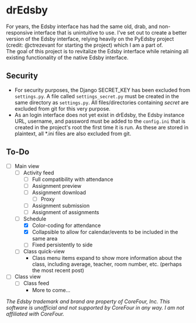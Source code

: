 # drEdsby
For years, the Edsby interface has had the same old, drab, and non-responsive interface that is unintuitive to use. I've set out to create a better version of the Edsby interface, relying heavily on the PyEdsby project (credit: @ctrezevant for starting the project) which I am a part of.  
The goal of this project is to revitalize the Edsby interface while retaining all existing functionality of the native Edsby interface.  
## Security
- For security purposes, the Django SECRET\_KEY has been excluded from `settings.py`. A file called `settings_secret.py` must be created in the same directory as `settings.py`. All files/directories containing _secret_ are excluded from git for this very purpose.  
- As an login interface does not yet exist in drEdsby, the Edsby instance URL, username, and password must be added to the `config.ini` that is created in the project's root the first time it is run. As these are stored in plaintext, all *.ini files are also excluded from git.
## To-Do
- [ ] Main view
    - [ ] Activity feed
        - [ ] Full compatibility with attendance
        - [ ] Assignment preview
        - [ ] Assignment download
            - [ ] Proxy
        - [ ] Assignment submission
        - [ ] Assignment of assignments
    - [ ] Schedule
        - [x] Color-coding for attendance
        - [x] Collapsible to allow for calendar/events to be included in the same area
        - [ ] Fixed persistently to side
    - [ ] Class quick-view
        - Class menu items expand to show more information about the class, including average, teacher, room number, etc. (perhaps the most recent post)
- [ ] Class view
    - [ ] Class feed
        - More to come...  

_The Edsby trademark and brand are property of CoreFour, Inc. This software is unofficial and not supported by CoreFour in any way. I am not affiliated with CoreFour._